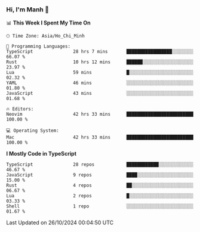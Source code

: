 ### Hi, I'm Manh 👋

<!--START_SECTION:waka-->
📊 **This Week I Spent My Time On** 

```text
🕑︎ Time Zone: Asia/Ho_Chi_Minh

💬 Programming Languages: 
TypeScript               28 hrs 7 mins       █████████████████░░░░░░░░   66.07 % 
Rust                     10 hrs 12 mins      ██████░░░░░░░░░░░░░░░░░░░   23.97 % 
Lua                      59 mins             █░░░░░░░░░░░░░░░░░░░░░░░░   02.32 % 
YAML                     46 mins             ░░░░░░░░░░░░░░░░░░░░░░░░░   01.80 % 
JavaScript               43 mins             ░░░░░░░░░░░░░░░░░░░░░░░░░   01.68 % 

🔥 Editors: 
Neovim                   42 hrs 33 mins      █████████████████████████   100.00 % 

💻 Operating System: 
Mac                      42 hrs 33 mins      █████████████████████████   100.00 % 
```

**I Mostly Code in TypeScript** 

```text
TypeScript               28 repos            ████████████░░░░░░░░░░░░░   46.67 % 
JavaScript               9 repos             ████░░░░░░░░░░░░░░░░░░░░░   15.00 % 
Rust                     4 repos             ██░░░░░░░░░░░░░░░░░░░░░░░   06.67 % 
Lua                      2 repos             █░░░░░░░░░░░░░░░░░░░░░░░░   03.33 % 
Shell                    1 repo              ░░░░░░░░░░░░░░░░░░░░░░░░░   01.67 % 
```




 Last Updated on 26/10/2024 00:04:50 UTC
<!--END_SECTION:waka-->
